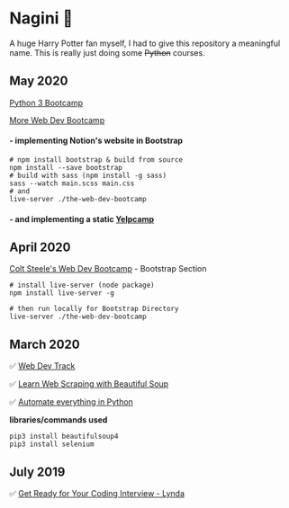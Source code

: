 # Nagini :snake:

A huge Harry Potter fan myself, I had to give this repository a meaningful name. This is really just doing some ~~Python~~ courses.

## May 2020
[Python 3 Bootcamp](https://www.udemy.com/course/the-modern-python3-bootcamp)

[More Web Dev Bootcamp](https://www.udemy.com/course/the-web-developer-bootcamp)

#### - implementing Notion's website in Bootstrap

```
# npm install bootstrap & build from source
npm install --save bootstrap
# build with sass (npm install -g sass)
sass --watch main.scss main.css
# and
live-server ./the-web-dev-bootcamp
```

#### - and implementing a static [Yelpcamp](https://yelpcamp-clone.now.sh)

## April 2020
[Colt Steele's Web Dev Bootcamp](https://www.udemy.com/course/the-web-developer-bootcamp) - Bootstrap Section
```
# install live-server (node package)
npm install live-server -g

# then run locally for Bootstrap Directory
live-server ./the-web-dev-bootcamp
```

## March 2020
:white_check_mark: [Web Dev Track](https://www.codecademy.com/learn/paths/web-development)

:white_check_mark: [Learn Web Scraping with Beautiful Soup](https://www.codecademy.com/learn/learn-web-scraping)

:white_check_mark: [Automate everything in Python](https://www.linkedin.com/learning/using-python-for-automation)

**libraries/commands used**
```shell
pip3 install beautifulsoup4
pip3 install selenium
```

## July 2019
:white_check_mark: [Get Ready for Your Coding Interview - Lynda](https://www.lynda.com/Software-Development-tutorials/Get-Ready-Your-Coding-Interview)
